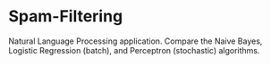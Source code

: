 # Spam-Filtering
Natural Language Processing application. Compare the Naive Bayes, Logistic Regression (batch), and Perceptron (stochastic) algorithms.  
